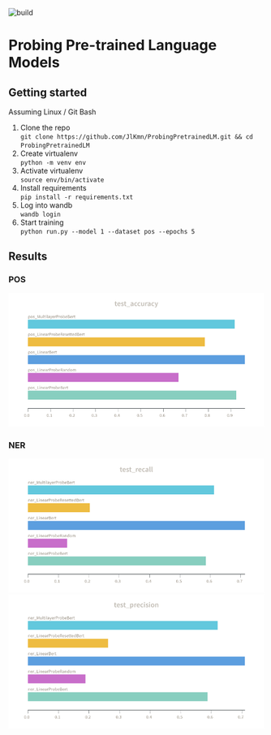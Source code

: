 ![build](https://github.com/JlKmn/ProbingPretrainedLM/actions/workflows/ci.yml/badge.svg)
# Probing Pre-trained Language Models

## Getting started
Assuming Linux / Git Bash
1. Clone the repo\
`git clone https://github.com/JlKmn/ProbingPretrainedLM.git && cd ProbingPretrainedLM`
1. Create virtualenv\
`python -m venv env`
2. Activate virtualenv\
`source env/bin/activate`
3. Install requirements\
`pip install -r requirements.txt`
4. Log into wandb\
`wandb login`
5. Start training\
`python run.py --model 1 --dataset pos --epochs 5`

## Results
### POS
<a href="https://raw.githubusercontent.com/JlKmn/ProbingPretrainedLM/main/results/pos_accuracy.png"><img src="https://raw.githubusercontent.com/JlKmn/ProbingPretrainedLM/main/results/pos_accuracy.png" width="600" ></a>

### NER
<a href="https://raw.githubusercontent.com/JlKmn/ProbingPretrainedLM/main/results/ner_recall.png"><img src="https://raw.githubusercontent.com/JlKmn/ProbingPretrainedLM/main/results/ner_recall.png" width="600" ></a>
<a href="https://raw.githubusercontent.com/JlKmn/ProbingPretrainedLM/main/results/ner_precision.png"><img src="https://raw.githubusercontent.com/JlKmn/ProbingPretrainedLM/main/results/ner_precision.png" width="600" ></a>